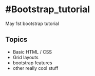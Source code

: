 #Bootstrap_tutorial
==================

May 1st bootstrap tutorial

Topics
-----------------
* Basic HTML / CSS
* Grid layouts
* bootstrap features
* other really cool stuff
